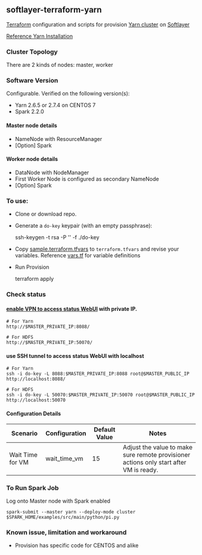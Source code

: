 ## softlayer-terraform-yarn

[Terraform](https://www.terraform.io/) configuration and scripts for provision [Yarn cluster](https://hadoop.apache.org) on [Softlayer](https://softlayer.com/)

[Reference Yarn Installation](https://unskilledcoder.github.io/hadoop/2016/12/10/hadoop-cluster-installation-basic-version.html)

### Cluster Topology

There are 2 kinds of nodes: master, worker

### Software Version

Configurable. Verified on the following version(s):

* Yarn 2.6.5 or 2.7.4 on CENTOS 7
* Spark 2.2.0

#### Master node details

* NameNode with ResourceManager
* [Option] Spark

####  Worker node details

* DataNode with NodeManager
* First Worker Node is configured as secondary NameNode
* [Option] Spark


### To use:

* Clone or download repo.

* Generate a `do-key` keypair (with an empty passphrase):

	ssh-keygen -t rsa -P '' -f ./do-key

* Copy [sample.terraform.tfvars](./sample.terraform.tfvars) to `terraform.tfvars` and revise your variables. Reference [vars.tf](./vars.tf) for variable definitions

* Run Provision

	terraform apply
	
### Check status

#### [enable VPN to access status WebUI](https://www.softlayer.com/VPN-Access) with private IP. 

    # For Yarn
	http://$MASTER_PRIVATE_IP:8088/
	
    # For HDFS
	http://$MASTER_PRIVATE_IP:50070/

#### use SSH tunnel to access status WebUI with localhost

    # For Yarn
	ssh -i do-key -L 8088:$MASTER_PRIVATE_IP:8088 root@$MASTER_PUBLIC_IP
	http://localhost:8088/
	
    # For HDFS
	ssh -i do-key -L 50070:$MASTER_PRIVATE_IP:50070 root@$MASTER_PUBLIC_IP
	http://localhost:50070


#### Configuration Details

| Scenario | Configuration | Default Value | Notes|
|----------|---------------|-------|------|
|Wait Time for VM  | wait_time_vm   | 15   | Adjust the value to make sure remote provisioner actions only start after VM is ready.|


### To Run Spark Job

Log onto Master node with Spark enabled

	spark-submit --master yarn --deploy-mode cluster $SPARK_HOME/examples/src/main/python/pi.py
	
### Known issue, limitation and workaround

* Provision has specific code for CENTOS and alike
